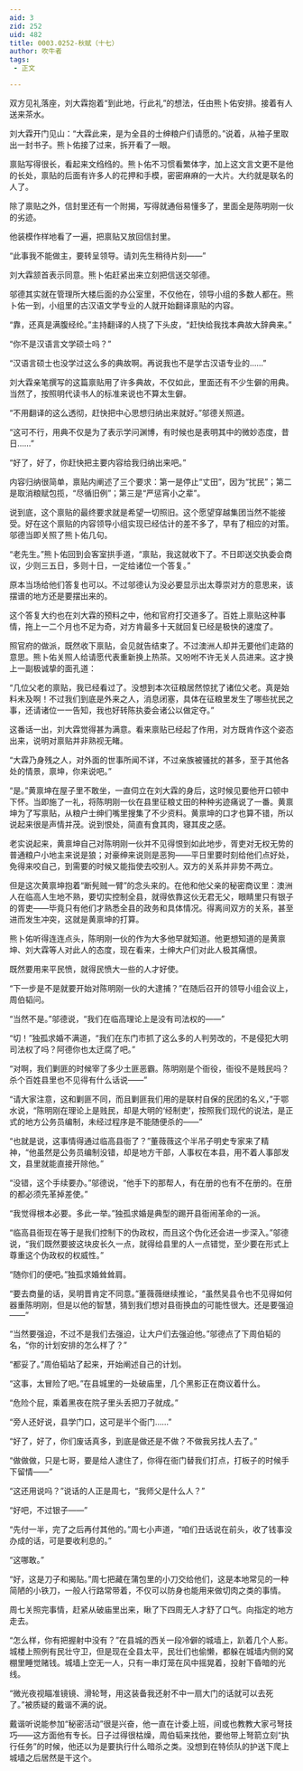 ```yaml
---
aid: 3
zid: 252
uid: 482
title: 0003.0252-秋赋（十七）
author: 吹牛者
tags: 
 - 正文

---
```




  双方见礼落座，刘大霖抱着“到此地，行此礼”的想法，任由熊卜佑安排。接着有人送来茶水。

  刘大霖开门见山：“大霖此来，是为全县的士绅粮户们请愿的。”说着，从袖子里取出一封书子。熊卜佑接了过来，拆开看了一眼。

  禀贴写得很长，看起来文绉绉的。熊卜佑不习惯看繁体字，加上这文言文更不是他的长处，禀贴的后面有许多人的花押和手模，密密麻麻的一大片。大约就是联名的人了。

  除了禀贴之外，信封里还有一个附揭，写得就通俗易懂多了，里面全是陈明刚一伙的劣迹。

  他装模作样地看了一遍，把禀贴又放回信封里。

  “此事我不能做主，要转呈领导。请刘先生稍待片刻——”

  刘大霖颔首表示同意。熊卜佑赶紧出来立刻把信送交邬德。

  邬德其实就在管理所大楼后面的办公室里，不仅他在，领导小组的多数人都在。熊卜佑一到，小组里的古汉语文学专业的人就开始翻译禀贴的内容。

  “靠，还真是满腹经纶。”主持翻译的人挠了下头皮，“赶快给我找本典故大辞典来。”

  “你不是汉语言文学硕士吗？”

  “汉语言硕士也没学过这么多的典故啊。再说我也不是学古汉语专业的……”

  刘大霖亲笔撰写的这篇禀贴用了许多典故，不仅如此，里面还有不少生僻的用典。当然了，按照明代读书人的标准来说也不算太生僻。

  “不用翻译的这么透彻，赶快把中心思想归纳出来就好。”邬德关照道。

  “这可不行，用典不仅是为了表示学问渊博，有时候也是表明其中的微妙态度，昔日……”

  “好了，好了，你赶快把主要内容给我归纳出来吧。”

  内容归纳很简单，禀贴内阐述了三个要求：第一是停止“丈田”，因为“扰民”；第二是取消粮赋包揽，“尽循旧例”；第三是“严惩宵小之辈”。

  说到底，这个禀贴的最终要求就是希望一切照旧。这个愿望穿越集团当然不能接受。好在这个禀贴的内容领导小组实现已经估计的差不多了，早有了相应的对策。邬德当即关照了熊卜佑几句。

  “老先生。”熊卜佑回到会客室拱手道，“禀贴，我这就收下了。不日即送交执委会商议，少则三五日，多则十日，一定给诸位一个答复。”

  原本当场给他们答复也可以。不过邬德认为没必要显示出太尊崇对方的意思来，该摆谱的地方还是要摆出来的。

  这个答复大约也在刘大霖的预料之中，他和官府打交道多了。百姓上禀贴这种事情，拖上一二个月也不足为奇，对方肯最多十天就回复已经是极快的速度了。

  照官府的做派，既然收下禀贴，会见就告结束了。不过澳洲人却并无要他们走路的意思。熊卜佑关照人给请愿代表重新换上热茶。又吩咐不许无关人员进来。这才换上一副极诚挚的面孔道：

  “几位父老的禀贴，我已经看过了。没想到本次征粮居然惊扰了诸位父老。真是始料未及啊！不过我们到底是外来之人，消息闭塞，具体在征粮里发生了哪些扰民之事，还请诸位一一告知，我也好转陈执委会诸公以做定夺。”

  这番话一出，刘大霖觉得甚为满意。看来禀贴已经起了作用，对方既肯作这个姿态出来，说明对禀贴并非熟视无睹。

  “大霖乃身残之人，对外面的世事所闻不详，不过亲族被骚扰的甚多，至于其他各处的情景，禀坤，你来说吧。”

  “是。”黄禀坤在屋子里不敢坐，一直伺立在刘大霖的身后，这时候见要他开口顿中下怀。当即施了一礼，将陈明刚一伙在县里征粮丈田的种种劣迹痛说了一番。黄禀坤为了写禀贴，从粮户士绅们嘴里搜集了不少资料。黄禀坤的口才也算不错，所以说起来很是声情并茂。说到恨处，简直有食其肉，寝其皮之感。

  老实说起来，黄禀坤自己对陈明刚一伙并不见得恨到如此地步，胥吏对无权无势的普通粮户小地主来说是狼；对豪绅来说则是恶狗——平日里要时刻给他们点好处，免得来咬自己，到需要的时候又能指使去咬别人。双方的关系并非势不两立。

  但是这次黄禀坤抱着“断髡贼一臂”的念头来的。在他和他父亲的秘密商议里：澳洲人在临高人生地不熟，要切实控制全县，就得依靠这伙无君无父，眼睛里只有银子的胥吏——毕竟只有他们才熟悉全县的政务和具体情况。得离间双方的关系，甚至进而发生冲突，这就是黄禀坤的打算。

  熊卜佑听得连连点头，陈明刚一伙的作为大多他早就知道。他更想知道的是黄禀坤、刘大霖等人对此人的态度，现在看来，士绅大户们对此人极其痛恨。

  既然要用来平民愤，就得民愤大一些的人才好使。

  “下一步是不是就要开始对陈明刚一伙的大逮捕？”在随后召开的领导小组会议上，周伯韬问。

  “当然不是。”邬德说，“我们在临高理论上是没有司法权的——”

  “切！”独孤求婚不满道，“我们在东门市抓了这么多的人判劳改的，不是侵犯大明司法权了吗？阿德你也太迂腐了吧。”

  “对啊，我们剿匪的时候宰了多少土匪恶霸。陈明刚是个衙役，衙役不是贱民吗？杀个百姓县里也不见得有什么话说——”

  “请大家注意，这和剿匪不同，而且剿匪我们用的是联村自保的民团的名义，”于鄂水说，“陈明刚在理论上是贱民，却是大明的‘经制吏’，按照我们现代的说法，是正式的地方公务员编制，未经过程序是不能随便杀的——”

  “也就是说，这事情得通过临高县衙了？”董薇薇这个半吊子明史专家来了精神，“他虽然是公务员编制没错，却是地方干部，人事权在本县，用不着人事部发文，县里就能直接开除他。”

  “没错，这个手续要办。”邬德说，“他手下的那帮人，有在册的也有不在册的。在册的都必须先革掉差使。”

  “我觉得根本必要。多此一举。”独孤求婚是典型的踢开县衙闹革命的一派。

  “临高县衙现在等于是我们控制下的伪政权，而且这个伪化还会进一步深入。”邬德说，“我们既然要披这块皮长久一点，就得给县里的人一点错觉，至少要在形式上尊重这个伪政权的权威性。”

  “随你们的便吧。”独孤求婚耸耸肩。

  “要去商量的话，吴明晋肯定不同意。”董薇薇继续推论，“虽然吴县令也不见得如何器重陈明刚，但是以他的智慧，猜到我们想对县衙换血的可能性很大。还是要强迫——”

  “当然要强迫，不过不是我们去强迫，让大户们去强迫他。”邬德点了下周伯韬的名，“你的计划安排的怎么样了？”

  “都妥了。”周伯韬站了起来，开始阐述自己的计划。

  “这事，太冒险了吧。”在县城里的一处破庙里，几个黑影正在商议着什么。

  “危险个屁，乘着黑夜在院子里头丢把刀子就成。”

  “旁人还好说，县学门口，这可是半个衙门……”

  “好了，好了，你们废话真多，到底是做还是不做？不做我另找人去了。”

  “做做做，只是七哥，要是给人逮住了，你得在衙门替我们打点，打板子的时候手下留情——”

  “这还用说吗？”说话的人正是周七，“我师父是什么人？”

  “好吧，不过银子——”

  “先付一半，完了之后再付其他的。”周七小声道，“咱们丑话说在前头，收了钱事没办成的话，可是要收利息的。”

  “这哪敢。”

  “好，这是刀子和揭贴。”周七把藏在蒲包里的小刀交给他们，这是本地常见的一种简陋的小铁刀，一般人行路常带着，不仅可以防身也能用来做切肉之类的事情。

  周七关照完事情，赶紧从破庙里出来，瞅了下四周无人才舒了口气。向指定的地方走去。

  “怎么样，你有把握射中没有？”在县城的西关一段冷僻的城墙上，趴着几个人影。城楼上照例有民壮守卫，但是现在全县太平，民壮们也偷懒，都躲在城墙内侧的窝棚里睡觉赌钱。城墙上空无一人，只有一串灯笼在风中摇晃着，投射下昏暗的光线。

  “微光夜视瞄准镜镜、滑轮弩，用这装备我还射不中一扇大门的话就可以去死了。”被质疑的戴谐不满的说。

  戴谐听说能参加“秘密活动”很是兴奋，他一直在计委上班，间或也教教大家弓弩技巧——这方面他有专长。日子过得很枯燥，周伯韬来找他，要他带上弩箭立刻“执行任务”的时候，他还以为是要执行什么暗杀之类。没想到在特侦队的护送下爬上城墙之后居然是干这个。


